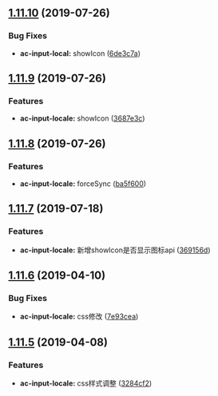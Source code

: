 <a name="1.11.10"></a>
## [1.11.10](https://github.com/tinper-bee/ac-input-locale/compare/v1.11.9...v1.11.10) (2019-07-26)


### Bug Fixes

* **ac-input-local:** showIcon ([6de3c7a](https://github.com/tinper-bee/ac-input-locale/commit/6de3c7a))



<a name="1.11.9"></a>
## [1.11.9](https://github.com/tinper-bee/ac-input-locale/compare/v1.11.8...v1.11.9) (2019-07-26)


### Features

* **ac-input-locale:** showIcon ([3687e3c](https://github.com/tinper-bee/ac-input-locale/commit/3687e3c))



<a name="1.11.8"></a>
## [1.11.8](https://github.com/tinper-bee/ac-input-locale/compare/v1.11.7...v1.11.8) (2019-07-26)


### Features

* **ac-input-locale:** forceSync ([ba5f600](https://github.com/tinper-bee/ac-input-locale/commit/ba5f600))



<a name="1.11.7"></a>
## [1.11.7](https://github.com/tinper-bee/ac-input-locale/compare/v1.11.6...v1.11.7) (2019-07-18)


### Features

* **ac-input-locale:** 新增showIcon是否显示图标api ([369156d](https://github.com/tinper-bee/ac-input-locale/commit/369156d))



<a name="1.11.6"></a>
## [1.11.6](https://github.com/tinper-bee/ac-input-locale/compare/v1.11.5...v1.11.6) (2019-04-10)


### Bug Fixes

* **ac-input-locale:** css修改 ([7e93cea](https://github.com/tinper-bee/ac-input-locale/commit/7e93cea))



<a name="1.11.5"></a>
## [1.11.5](https://github.com/tinper-bee/ac-input-locale/compare/3284cf2...v1.11.5) (2019-04-08)


### Features

* **ac-input-locale:** css样式调整 ([3284cf2](https://github.com/tinper-bee/ac-input-locale/commit/3284cf2))



